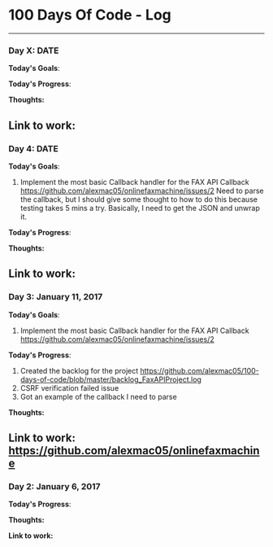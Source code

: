 # 100 Days Of Code - Log

__________________________________________________________________________
### Day X: DATE

**Today's Goals**: 

**Today's Progress**: 

**Thoughts:** 


**Link to work:** 
--------------------------------------------------------------------------
### Day 4: DATE

**Today's Goals**: 
1. Implement the most basic Callback handler for the FAX API Callback
https://github.com/alexmac05/onlinefaxmachine/issues/2
Need to parse the callback, but I should give some thought to how to do this because testing takes 5 mins a try. 
Basically, I need to get the JSON and unwrap it. 

**Today's Progress**: 

**Thoughts:** 


**Link to work:** 
--------------------------------------------------------------------------

### Day 3: January 11, 2017

**Today's Goals**:
1. Implement the most basic Callback handler for the FAX API Callback
https://github.com/alexmac05/onlinefaxmachine/issues/2

**Today's Progress**: 
1. Created the backlog for the project https://github.com/alexmac05/100-days-of-code/blob/master/backlog_FaxAPIProject.log
2. CSRF verification failed issue 
3. Got an example of the callback I need to parse

**Thoughts:** 


**Link to work:** 
https://github.com/alexmac05/onlinefaxmachine
--------------------------------------------------------------------------


### Day 2: January 6, 2017

**Today's Progress**: 

**Thoughts:** 


**Link to work:** 








